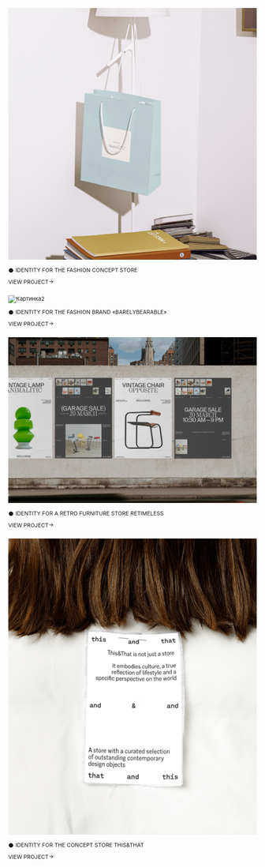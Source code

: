 ![Картинка](image3.png) 

<div style="margin-top: 2px; margin-bottom: 10px; font-family: 'Inter', sans-serif; font-size: 11px; line-height: 14px;">
  𒊹 IDENTITY FOR THE FASHION CONCEPT STORE
</div> 
<div style="margin-bottom: 20px; font-family: 'Inter', sans-serif; font-size: 11px; line-height: 14px;">
  VIEW PROJECT→
</div>

![Картинка2](980497193048809.65e5c726574fc.png)

<div style="margin-top: 2px; margin-bottom: 10px; font-family: 'Inter', sans-serif; font-size: 11px; line-height: 14px;">
  𒊹 IDENTITY FOR THE FASHION BRAND «BARELYBEARABLE»
</div> 
<div style="margin-bottom: 20px; font-family: 'Inter', sans-serif; font-size: 11px; line-height: 14px;">
  VIEW PROJECT→
</div>


![Картинка3](a07094167553747.642be5d964ab3.png)

<div style="margin-top: 2px; margin-bottom: 10px; font-family: 'Inter', sans-serif; font-size: 11px; line-height: 14px;">
  𒊹 IDENTITY FOR A RETRO FURNITURE STORE RETIMELESS
</div> 
<div style="margin-bottom: 20px; font-family: 'Inter', sans-serif; font-size: 11px; line-height: 14px;">
  VIEW PROJECT→
</div>

![Картинка3](e64ae2189707623.65afaa5d98e1b.png)

<div style="margin-top: 2px; margin-bottom: 10px; font-family: 'Inter', sans-serif; font-size: 11px; line-height: 14px;">
  𒊹 IDENTITY FOR THE CONCEPT STORE THIS&THAT
</div> 
<div style="margin-bottom: 20px; font-family: 'Inter', sans-serif; font-size: 11px; line-height: 14px;">
  VIEW PROJECT→
</div>

<style>
p {
font-family: 'Inter', sans-serif; font-size: 11px; line-height: 14px;"
}
</style>

<head>
<link rel="preconnect" href="https://fonts.googleapis.com">
<link rel="preconnect" href="https://fonts.gstatic.com" crossorigin>
<link href="https://fonts.googleapis.com/css2?family=Inter:wght@400&display=swap" rel="stylesheet">
<head>
